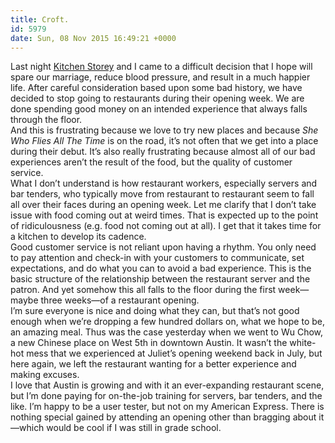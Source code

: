 ```yaml
---
title: Croft.
id: 5979
date: Sun, 08 Nov 2015 16:49:21 +0000
---
```


Last night [Kitchen Storey](http://www.twitter.com/kitchenstorey) and I came to a difficult decision that I hope will spare our marriage, reduce blood pressure, and result in a much happier life. After careful consideration based upon some bad history, we have decided to stop going to restaurants during their opening week. We are done spending good money on an intended experience that always falls through the floor.  
 And this is frustrating because we love to try new places and because *She Who Flies All The Time* is on the road, it’s not often that we get into a place during their debut. It’s also really frustrating because almost all of our bad experiences aren’t the result of the food, but the quality of customer service.  
 What I don’t understand is how restaurant workers, especially servers and bar tenders, who typically move from restaurant to restaurant seem to fall all over their faces during an opening week. Let me clarify that I don’t take issue with food coming out at weird times. That is expected up to the point of ridiculousness (e.g. food not coming out at all). I get that it takes time for a kitchen to develop its cadence.  
 Good customer service is not reliant upon having a rhythm. You only need to pay attention and check-in with your customers to communicate, set expectations, and do what you can to avoid a bad experience. This is the basic structure of the relationship between the restaurant server and the patron. And yet somehow this all falls to the floor during the first week—maybe three weeks—of a restaurant opening.  
 I’m sure everyone is nice and doing what they can, but that’s not good enough when we’re dropping a few hundred dollars on, what we hope to be, an amazing meal. Thus was the case yesterday when we went to Wu Chow, a new Chinese place on West 5th in downtown Austin. It wasn’t the white-hot mess that we experienced at Juliet’s opening weekend back in July, but here again, we left the restaurant wanting for a better experience and making excuses.  
 I love that Austin is growing and with it an ever-expanding restaurant scene, but I’m done paying for on-the-job training for servers, bar tenders, and the like. I’m happy to be a user tester, but not on my American Express. There is nothing special gained by attending an opening other than bragging about it—which would be cool if I was still in grade school.


